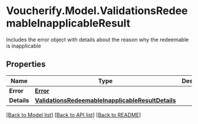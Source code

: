 # Voucherify.Model.ValidationsRedeemableInapplicableResult
Includes the error object with details about the reason why the redeemable is inapplicable

## Properties

Name | Type | Description | Notes
------------ | ------------- | ------------- | -------------
**Error** | [**Error**](Error.md) |  | [optional] 
**Details** | [**ValidationsRedeemableInapplicableResultDetails**](ValidationsRedeemableInapplicableResultDetails.md) |  | [optional] 

[[Back to Model list]](../README.md#documentation-for-models) [[Back to API list]](../README.md#documentation-for-api-endpoints) [[Back to README]](../README.md)

